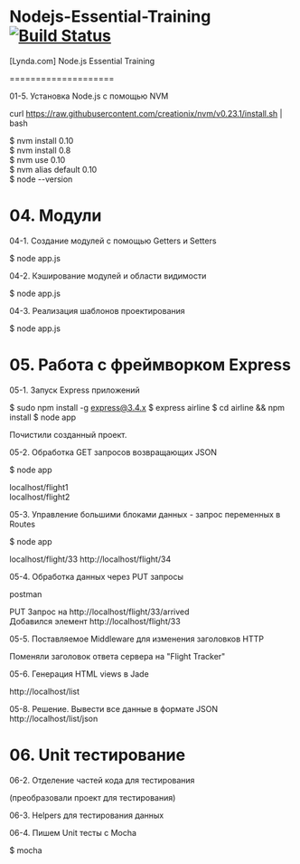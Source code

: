 # Nodejs-Essential-Training [![Build Status](https://travis-ci.org/marley-nodejs/Nodejs-Essential-Training.svg?branch=master)](https://travis-ci.org/marley-nodejs/Nodejs-Essential-Training)
[Lynda.com] Node.js Essential Training


====================



01-5. Установка Node.js с помощью NVM

curl https://raw.githubusercontent.com/creationix/nvm/v0.23.1/install.sh | bash  

$ nvm install 0.10  
$ nvm install 0.8  
$ nvm use 0.10  
$ nvm alias default 0.10  
$ node --version


# 04. Модули

04-1. Создание модулей с помощью Getters и Setters

$ node app.js


04-2. Кэширование модулей и области видимости  

$ node app.js  


04-3. Реализация шаблонов проектирования

$ node app.js


# 05. Работа с фреймворком Express

05-1. Запуск Express приложений

$ sudo npm install -g express@3.4.x
$ express airline
$ cd airline && npm install
$ node app

Почистили созданный проект.


05-2. Обработка GET запросов возвращающих JSON


$ node app

localhost/flight1  
localhost/flight2  


05-3. Управление большими блоками данных - запрос переменных в Routes  

$ node app

localhost/flight/33
http://localhost/flight/34


05-4. Обработка данных через PUT запросы  


postman

PUT Запрос на http://localhost/flight/33/arrived  
Добавился элемент http://localhost/flight/33


05-5. Поставляемое Middleware для изменения заголовков HTTP

Поменяли заголовок ответа сервера на "Flight Tracker"


05-6. Генерация HTML views в Jade

http://localhost/list


05-8. Решение. Вывести все данные в формате JSON  
http://localhost/list/json



# 06. Unit тестирование

06-2. Отделение частей кода для тестирования

(преобразовали проект для тестирования)


06-3. Helpers для тестирования данных


06-4. Пишем Unit тесты с Mocha

$ mocha

